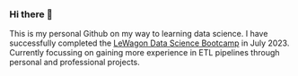 ### Hi there 👋

<!--
**leo-schmidt/leo-schmidt** is a ✨ _special_ ✨ repository because its `README.md` (this file) appears on your GitHub profile.

Here are some ideas to get you started:

- 🔭 I’m currently working on ...
- 🌱 I’m currently learning ...
- 👯 I’m looking to collaborate on ...
- 🤔 I’m looking for help with ...
- 💬 Ask me about ...
- 📫 How to reach me: ...
- 😄 Pronouns: ...
- ⚡ Fun fact: ...
-->

This is my personal Github on my way to learning data science. I have successfully completed the [LeWagon Data Science Bootcamp](https://www.lewagon.com/data-science-course) in July 2023.
Currently focussing on gaining more experience in ETL pipelines through personal and professional projects.
